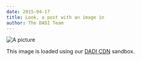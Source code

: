 ```yaml
---
date: 2015-04-17
title: Look, a post with an image in
author: The DADI Team
---
```


![A picture](https://cdn.somedomain.tech/samples/moose.jpg?width=700&resizeStyle=aspectfit)

This image is loaded using our [DADI CDN](http://docs.dadi.cloud/sandbox/cdn/) sandbox.
